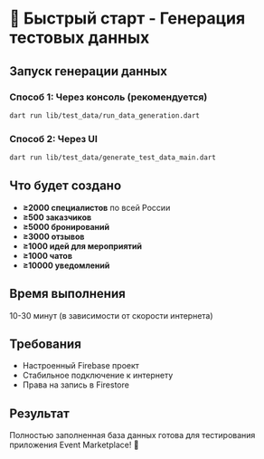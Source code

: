 # 🚀 Быстрый старт - Генерация тестовых данных

## Запуск генерации данных

### Способ 1: Через консоль (рекомендуется)
```bash
dart run lib/test_data/run_data_generation.dart
```

### Способ 2: Через UI
```bash
dart run lib/test_data/generate_test_data_main.dart
```

## Что будет создано

- **≥2000 специалистов** по всей России
- **≥500 заказчиков** 
- **≥5000 бронирований**
- **≥3000 отзывов**
- **≥1000 идей для мероприятий**
- **≥1000 чатов**
- **≥10000 уведомлений**

## Время выполнения
10-30 минут (в зависимости от скорости интернета)

## Требования
- Настроенный Firebase проект
- Стабильное подключение к интернету
- Права на запись в Firestore

## Результат
Полностью заполненная база данных готова для тестирования приложения Event Marketplace! 🎉



